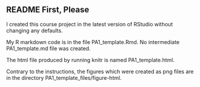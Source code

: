 ## README First, Please

I created this course project in the latest version of RStudio
without changing any defaults.  

My R markdown code is in the file PA1_template.Rmd.  No intermediate
PA1_template.md file was created.  

The html file produced by running knitr is named PA1_template.html.  

Contrary to the instructions, the figures which were created as png 
files are in the directory PA1_template_files/figure-html.  
